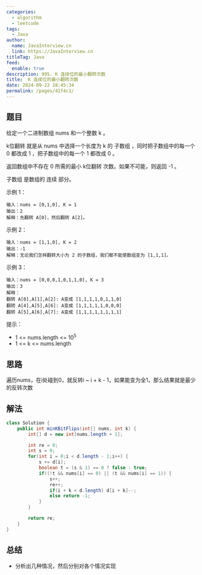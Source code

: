 ```yaml
---
categories: 
  - algorithm
  - leetcode
tags: 
  - Java
author: 
  name: JavaInterview.cn
  link: https://JavaInterview.cn
titleTag: Java
feed: 
  enable: true
description: 995. K 连续位的最小翻转次数
title:  K 连续位的最小翻转次数
date: 2024-09-22 18:45:34
permalink: /pages/41f4c1/
---
```


## 题目
给定一个二进制数组 nums 和一个整数 k 。

k位翻转 就是从 nums 中选择一个长度为 k 的 子数组 ，同时把子数组中的每一个 0 都改成 1 ，把子数组中的每一个 1 都改成 0 。

返回数组中不存在 0 所需的最小 k位翻转 次数。如果不可能，则返回 -1 。

子数组 是数组的 连续 部分。



示例 1：

    输入：nums = [0,1,0], K = 1
    输出：2
    解释：先翻转 A[0]，然后翻转 A[2]。
示例 2：

    输入：nums = [1,1,0], K = 2
    输出：-1
    解释：无论我们怎样翻转大小为 2 的子数组，我们都不能使数组变为 [1,1,1]。
示例 3：

    输入：nums = [0,0,0,1,0,1,1,0], K = 3
    输出：3
    解释：
    翻转 A[0],A[1],A[2]: A变成 [1,1,1,1,0,1,1,0]
    翻转 A[4],A[5],A[6]: A变成 [1,1,1,1,1,0,0,0]
    翻转 A[5],A[6],A[7]: A变成 [1,1,1,1,1,1,1,1]


提示：

* 1 <= nums.length <= 10<sup>5</sup>
* 1 <= k <= nums.length

## 思路

遍历nums，在i处碰到0，就反转i ~ i + k - 1，如果能变为全1，那么结果就是最少的反转次数

## 解法
```java
class Solution {
    public int minKBitFlips(int[] nums, int k) {
        int[] d = new int[nums.length + 1];

        int re = 0;
        int s = 0;
        for(int i = 0;i < d.length - 1;i++) {
            s += d[i];
            boolean t = (s & 1) == 0 ? false : true;
            if((!t && nums[i] == 0) || (t && nums[i] == 1)) {
                s++;
                re++;
                if(i + k < d.length) d[i + k]--;
                else return -1;
            }
        }

        return re;
    }
}

```

## 总结

- 分析出几种情况，然后分别对各个情况实现 
